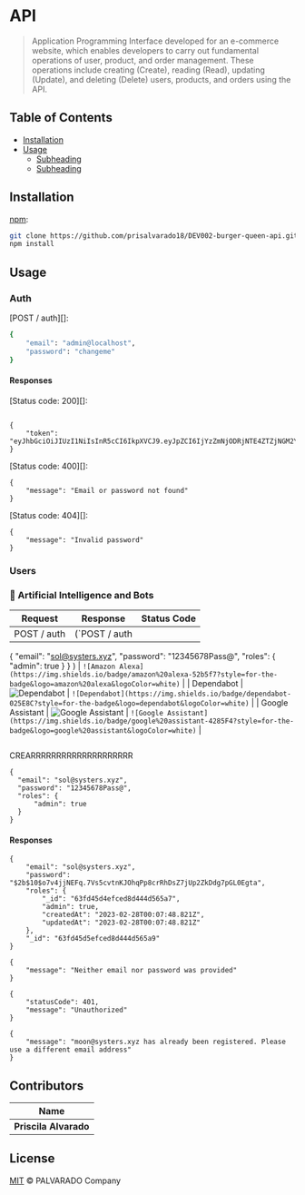 # API

> Application Programming Interface developed for an e-commerce website, which enables developers to carry out fundamental operations of user, product, and order management. These operations include creating (Create), reading (Read), updating (Update), and deleting (Delete) users, products, and orders using the API.
## Table of Contents

* [Installation](#title)
* [Usage](#title)
  * [Subheading](#subheading)
  * [Subheading](#subheading)

## Installation

[npm][]:

```sh
git clone https://github.com/prisalvarado18/DEV002-burger-queen-api.git
npm install 
```

## Usage

### Auth

[POST / auth][]:

```sh
{
	"email": "admin@localhost",
	"password": "changeme"
}
```
#### Responses

[Status code: 200][]:

```Status code: 200

{
    "token": "eyJhbGciOiJIUzI1NiIsInR5cCI6IkpXVCJ9.eyJpZCI6IjYzZmNjODRjNTE4ZTZjNGM2Y2Y5OWNiMyIsImlhdCI6MTY3NzU0MTYyNiwiZXhwIjoxNjc3NjI4MDI2fQ.FlLMKh8dkXYT0sCJbeW4mU6FqV0FonP5L48AzpMQUzA"
}
```
[Status code: 400][]:

```Status code: 400
{
    "message": "Email or password not found"
}
```
[Status code: 404][]:

```Status code: 404
{
    "message": "Invalid password"
}
```


### Users



### 🤖 Artificial Intelligence and Bots

| Request             | Response                                                                                                                                   | Status Code                                                                                                                                  |
| ---------------- | --------------------------------------------------------------------------------------------------------------------------------------- | ----------------------------------------------------------------------------------------------------------------------------------------- |
| POST / auth     | (`POST / auth
{
  "email": "sol@systers.xyz",
  "password": "12345678Pass@",
  "roles": {
      "admin": true
  } 
}
) | `![Amazon Alexa](https://img.shields.io/badge/amazon%20alexa-52b5f7?style=for-the-badge&logo=amazon%20alexa&logoColor=white)`             |
| Dependabot       | ![Dependabot](https://img.shields.io/badge/dependabot-025E8C?style=for-the-badge&logo=dependabot&logoColor=white)                       | `![Dependabot](https://img.shields.io/badge/dependabot-025E8C?style=for-the-badge&logo=dependabot&logoColor=white)`                       |
| Google Assistant | ![Google Assistant](https://img.shields.io/badge/google%20assistant-4285F4?style=for-the-badge&logo=google%20assistant&logoColor=white) | `![Google Assistant](https://img.shields.io/badge/google%20assistant-4285F4?style=for-the-badge&logo=google%20assistant&logoColor=white)` |


```POST / auth

```
CREARRRRRRRRRRRRRRRRRRRR

```POST / auth
{
  "email": "sol@systers.xyz",
  "password": "12345678Pass@",
  "roles": {
      "admin": true
  } 
}
```
#### Responses
```Status code: 200
{
    "email": "sol@systers.xyz",
    "password": "$2b$10$o7v4jjNEFq.7Vs5cvtnKJOhqPp8crRhDsZ7jUp2ZkDdg7pGL0Egta",
    "roles": {
        "_id": "63fd45d4efced8d444d565a7",
        "admin": true,
        "createdAt": "2023-02-28T00:07:48.821Z",
        "updatedAt": "2023-02-28T00:07:48.821Z"
    },
    "_id": "63fd45d5efced8d444d565a9"
}
```
```Status code: 400
{
    "message": "Neither email nor password was provided"
}
```

```Status code: 401
{
    "statusCode": 401,
    "message": "Unauthorized"
}
```
```Status code: 403
{
    "message": "moon@systers.xyz has already been registered. Please use a different email address"
}
```


## Contributors

| Name                |
| ------------------- |
| **Priscila Alvarado** |

## License

[MIT](LICENSE) © PALVARADO Company


##

[npm]: https://www.npmjs.com/
